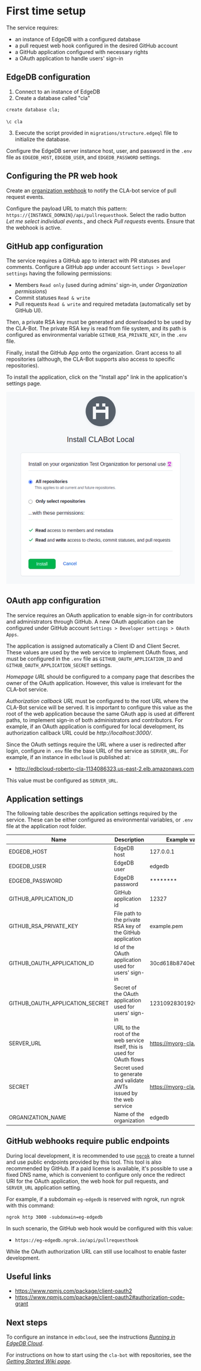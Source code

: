# First time setup

The service requires:

- an instance of EdgeDB with a configured database
- a pull request web hook configured in the desired GitHub account
- a GitHub application configured with necessary rights
- a OAuth application to handle users' sign-in

## EdgeDB configuration

1. Connect to an instance of EdgeDB
2. Create a database called "cla"

```
create database cla;

\c cla
```

3. Execute the script provided in `migrations/structure.edgeql` file to
   initialize the database.

Configure the EdgeDB server instance host, user, and password in the `.env`
file as `EDGEDB_HOST`, `EDGEDB_USER`, and `EDGEDB_PASSWORD` settings.

## Configuring the PR web hook

Create an [organization webhook](https://developer.github.com/v3/orgs/hooks/)
to notify the CLA-bot service of pull request events.

Configure the payload URL to match this pattern:
`https://{INSTANCE_DOMAIN}/api/pullrequesthook`.
Select the radio button _Let me select individual events._, and check
_Pull requests_ events. Ensure that the webhook is active.

## GitHub app configuration

The service requires a GitHub app to interact with PR statuses and comments.
Configure a GitHub app under account `Settings > Developer settings` having
the following permissions:

- Members `Read only` (used during admins' sign-in, under _Organization permissions_)
- Commit statuses `Read & write`
- Pull requests `Read & write`
  and required metadata (automatically set by GitHub UI).

Then, a private RSA key must be generated and downloaded to be used by the CLA-Bot.
The private RSA key is read from file system, and its path is
configured as environmental variable `GITHUB_RSA_PRIVATE_KEY`, in the `.env`
file.

Finally, install the GitHub App onto the organization. Grant access
to all repositories (although, the CLA-Bot supports also access to specific
repositories).

To install the application, click on the "Install app" link in the application's
settings page.

![Install application screen](./installing-app.png)

## OAuth app configuration

The service requires an OAuth application to enable sign-in for contributors
and administrators through GitHub. A new OAuth application can be configured
under GitHub account `Settings > Developer settings > OAuth Apps`.

The application is assigned automatically a Client ID and Client Secret. These
values are used by the web service to implement OAuth flows, and must be
configured in the `.env` file as `GITHUB_OAUTH_APPLICATION_ID`
and `GITHUB_OAUTH_APPLICATION_SECRET` settings.

_Homepage URL_ should be configured to a company page that describes
the owner of the OAuth application. However, this value is irrelevant
for the CLA-bot service.

_Authorization callback URL_ must be configured to the root URL where the
CLA-Bot service will be served. It is important to configure this value as
the root of the web application because the same OAuth app is used at different
paths, to implement sign-in of both administrators and contributors.
For example, if an OAuth application is configured for local development, its
authorization callback URL could be _http://localhost:3000/_.

Since the OAuth settings require the URL where a user is redirected after login,
configure in `.env` file the base URL of the service as `SERVER_URL`. For
example, if an instance in `edbcloud` is published at:

- http://edbcloud-roberto-cla-1134086323.us-east-2.elb.amazonaws.com

This value must be configured as `SERVER_URL`.

## Application settings

The following table describes the application settings required by the service.
These can be either configured as environmental variables, or `.env` file at
the application root folder.

| Name                            | Description                                                             | Example value         |
| ------------------------------- | ----------------------------------------------------------------------- | --------------------- |
| EDGEDB_HOST                     | EdgeDB host                                                             | 127.0.0.1             |
| EDGEDB_USER                     | EdgeDB user                                                             | edgedb                |
| EDGEDB_PASSWORD                 | EdgeDB password                                                         | \*\*\*\*\*\*\*\*      |
| GITHUB_APPLICATION_ID           | GitHub application id                                                   | 12327                 |
| GITHUB_RSA_PRIVATE_KEY          | File path to the private RSA key of the GitHub application              | example.pem           |
| GITHUB_OAUTH_APPLICATION_ID     | Id of the OAuth application used for users' sign-in                     | 30cd618b8740eb66a95c  |
| GITHUB_OAUTH_APPLICATION_SECRET | Secret of the OAuth application used for users' sign-in                 | 12310928301920asd9123 |
| SERVER_URL                      | URL to the root of the web service itself, this is used for OAuth flows | https://myorg-cla.com |
| SECRET                          | Secret used to generate and validate JWTs issued by the web service     | https://myorg-cla.com |
| ORGANIZATION_NAME               | Name of the organization                                                | edgedb                |

## GitHub webhooks require public endpoints

During local development, it is recommended to use [`ngrok`](https://ngrok.com/)
to create a tunnel and use public endpoints provided by this tool. This tool
is also recommended by GitHub. If a paid license is available, it's possible
to use a fixed DNS name, which is convenient to configure only once the
redirect URI for the OAuth application, the web hook for pull requests,
and `SERVER_URL` application setting.

For example, if a subdomain `eg-edgedb` is reserved with ngrok, run ngrok with
this command:

```
ngrok http 3000 -subdomain=eg-edgedb
```

In such scenario, the GitHub web hook would be configured with this value:

- `https://eg-edgedb.ngrok.io/api/pullrequesthook`

While the OAuth authorization URL can still use localhost to enable faster
development.

## Useful links

- https://www.npmjs.com/package/client-oauth2
- https://www.npmjs.com/package/client-oauth2#authorization-code-grant

## Next steps

To configure an instance in `edbcloud`, see the instructions
_[Running in EdgeDB Cloud](./edgedb-cloud.md)_.

For instructions on how to start using the `cla-bot` with repositories, see
the _[Getting Started Wiki page](https://github.com/edgedb/cla-bot/wiki/Getting-started)_.
